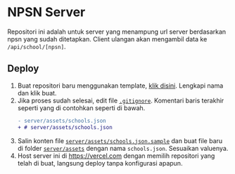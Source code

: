 # NPSN Server

Repositori ini adalah untuk server yang menampung url server berdasarkan npsn yang sudah ditetapkan. Client ulangan akan mengambil data ke `/api/school/[npsn]`.

## Deploy

1. Buat repositori baru menggunakan template, [klik disini](https://github.com/new?template_name=enpitsu-npsn-server&template_owner=reacto11mecha). Lengkapi nama dan klik buat.
2. Jika proses sudah selesai, edit file [`.gitignore`](.gitignore). Komentari baris terakhir seperti yang di contohkan seperti di bawah.
   ```diff
   - server/assets/schools.json
   + # server/assets/schools.json
   ```
3. Salin konten file [`server/assets/schools.json.sample`](server/assets/schools.json.sample) dan buat file baru di folder [`server/assets`](server/assets) dengan nama `schools.json`. Sesuaikan valuenya.
5. Host server ini di https://vercel.com dengan memilih repositori yang telah di buat, langsung deploy tanpa konfigurasi apapun.
